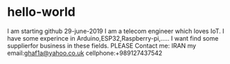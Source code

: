 # hello-world
I am starting github 29-june-2019
I am a telecom engineer which loves IoT.
I have some experince in Arduino,ESP32,Raspberry-pi,.....
I want find some supplierfor business in these fields.
PLEASE Contact me: IRAN my email:ghaf1a@yahoo.co.uk cellphone:+989127437542
